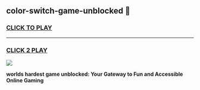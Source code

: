 
## color-switch-game-unblocked 👋
<h3>
<a href="https://premium.freeplayer.one?title=color-switch-game-unblocked&ref=14F">CLICK TO PLAY</a></h3>
<hr>

<h3>
<a href="https://premium.freeplayer.one?title=color-switch-game-unblocked&ref=14F">CLICK 2 PLAY</a>
  
</h3>

<a href="https://premium.freeplayer.one?title=color-switch-game-unblocked&ref=12F/"><img src="https://clearcache.store/games.png"></a>


**worlds hardest game unblocked: Your Gateway to Fun and Accessible Online Gaming**
